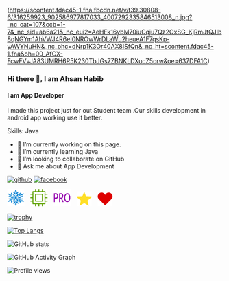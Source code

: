 (https://scontent.fdac45-1.fna.fbcdn.net/v/t39.30808-6/316259923_902586977817033_4007292335846513008_n.jpg?_nc_cat=107&ccb=1-7&_nc_sid=ab6a21&_nc_eui2=AeHFk16ybM70iuCqju7Qz2OxSG_KjRmJtQJIb8qNGYm1AhVWJ4R6eI0NROwWrDLaWu2heueA1F7qsKp-yAWYNuHN&_nc_ohc=dNrp1K3Or40AX8ISfQn&_nc_ht=scontent.fdac45-1.fna&oh=00_AfCX-FcwFVvJA83UMRH6R5K230TbJGs7ZBNKLDXucZ5orw&oe=637DFA1C)


### Hi there 👋, I am Ahsan Habib
#### I am App Developer


I made this project just for out Student team .Our skills development in android app working use it better.

Skills: Java

- 🔭 I’m currently working on this page. 
- 🌱 I’m currently learning Java 
- 👯 I’m looking to collaborate on GitHub 
- 💬 Ask me about App Development 


[<img src='https://cdn.jsdelivr.net/npm/simple-icons@3.0.1/icons/github.svg' alt='github' height='40'>](https://github.com/https://github.com/Ahsanhabib-always)  [<img src='https://cdn.jsdelivr.net/npm/simple-icons@3.0.1/icons/facebook.svg' alt='facebook' height='40'>](https://www.facebook.com/https://scontent.fdac45-1.fna.fbcdn.net/v/t1.6435-9/193767445_549199043155830_3148197816036471815_n.jpg?stp=dst-jpg_p720x720&_nc_cat=108&ccb=1-7&_nc_sid=e3f864&_nc_eui2=AeF-WBBgL5GsLK4nd2-Foz4solYPBNuaT3GiVg8E25pPcRaI17q17_XudrDCZVdu_kBsk_QO_zkmI940peiPnPMe&_nc_ohc=L1mIHCUEYNAAX8uf6vU&_nc_ht=scontent.fdac45-1.fna&oh=00_AfBvRxtq_rMHmaL-5LmL5pZux-k_loKE57ERpnEvHHwsKw&oe=639FFDE9)  

<a href='https://archiveprogram.github.com/'><img src='https://raw.githubusercontent.com/acervenky/animated-github-badges/master/assets/acbadge.gif' width='40' height='40'></a> <a href='https://docs.github.com/en/developers'><img src='https://raw.githubusercontent.com/acervenky/animated-github-badges/master/assets/devbadge.gif' width='40' height='40'></a> <a href='https://github.com/pricing'><img src='https://raw.githubusercontent.com/acervenky/animated-github-badges/master/assets/pro.gif' width='40' height='40'></a> <a href='https://stars.github.com/'><img src='https://raw.githubusercontent.com/acervenky/animated-github-badges/master/assets/starbadge.gif' width='35' height='35'></a> <a href='https://docs.github.com/en/github/supporting-the-open-source-community-with-github-sponsors'><img src='https://raw.githubusercontent.com/acervenky/animated-github-badges/master/assets/sponsorbadge.gif' width='35' height='35'></a> 

[![trophy](https://github-profile-trophy.vercel.app/?username=https://github.com/Ahsanhabib-always)](https://github.com/ryo-ma/github-profile-trophy)

[![Top Langs](https://github-readme-stats.vercel.app/api/top-langs/?username=https://github.com/Ahsanhabib-always)](https://github.com/anuraghazra/github-readme-stats)

![GitHub stats](https://github-readme-stats.vercel.app/api?username=https://github.com/Ahsanhabib-always&show_icons=true)  

![GitHub Activity Graph](https://activity-graph.herokuapp.com/graph?username=https://github.com/Ahsanhabib-always)  

![Profile views](https://gpvc.arturio.dev/https://github.com/Ahsanhabib-always)  
